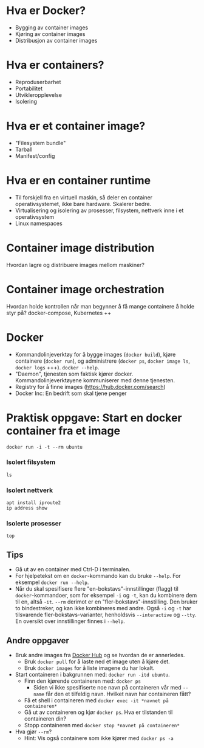 # Hva er Docker?
- Bygging av container images
- Kjøring av container images
- Distribusjon av container images

# Hva er containers?
- Reproduserbarhet
- Portabilitet
- Utvikleropplevelse
- Isolering

# Hva er et container image?
- "Filesystem bundle"
- Tarball
- Manifest/config

# Hva er en container runtime
- Til forskjell fra en virtuell maskin, så deler en container operativsystemet, ikke bare hardware. Skalerer bedre.
- Virtualisering og isolering av prosesser, filsystem, nettverk inne i et operativsystem
- Linux namespaces

# Container image distribution
Hvordan lagre og distribuere images mellom maskiner? 

# Container image orchestration
Hvordan holde kontrollen når man begynner å få mange containere å holde styr på? docker-compose, Kubernetes ++

# Docker
- Kommandolinjeverktøy for å bygge images (`docker build`), kjøre containere (`docker run`), og administrere (`docker ps`, `docker image ls`, `docker logs` +++). `docker --help`.
- "Daemon", tjenesten som faktisk kjører docker. Kommandolinjeverktøyene kommuniserer med denne tjenesten.
- Registry for å finne images (https://hub.docker.com/search)
- Docker Inc: En bedrift som skal tjene penger

# Praktisk oppgave: Start en docker container fra et image

```
docker run -i -t --rm ubuntu
```

### Isolert filsystem
```
ls
```

### Isolert nettverk
```
apt install iproute2
ip address show
```

### Isolerte prosesser
```
top
```

## Tips
- Gå ut av en container med Ctrl-D i terminalen.
- For hjelpetekst om en `docker`-kommando kan du bruke `--help`. For eksempel `docker run --help`.
- Når du skal spesifisere flere "en-bokstavs"-innstillinger (flagg) til `docker`-kommandoer, som for eksempel `-i` og `-t`, kan du kombinere dem til en, altså `-it`. `--rm` derimot er en "fler-bokstavs"-innstilling. Den bruker to bindestreker, og kan ikke kombineres med andre. Også `-i` og `-t` har tilsvarende fler-bokstavs-varianter, henholdsvis `--interactive` og `--tty`. En oversikt over innstillinger finnes i `--help`.

## Andre oppgaver
- Bruk andre images fra [Docker Hub](https://hub.docker.com/search) og se hvordan de er annerledes.
  - Bruk `docker pull` for å laste ned et image uten å kjøre det.
  - Bruk `docker images` for å liste imagene du har lokalt.
- Start containeren i bakgrunnen med: `docker run -itd ubuntu`.
  - Finn den kjørende containeren med: `docker ps`
    - Siden vi ikke spesifiserte noe navn på containeren vår med `--name` får den et tilfeldig navn. Hvilket navn har containeren fått?
  - Få et shell i containeren med `docker exec -it *navnet på containeren*`
  - Gå ut av containeren og kjør `docker ps`. Hva er tilstanden til containeren din?
  - Stopp containeren med `docker stop *navnet på containeren*`
- Hva gjør `--rm`?
  - Hint: Vis også containere som ikke kjører med `docker ps -a`